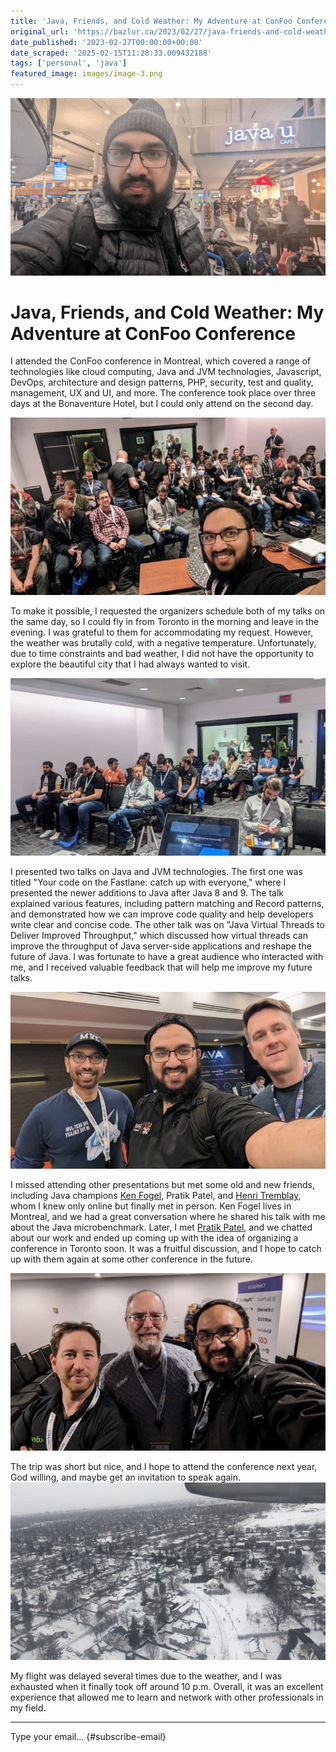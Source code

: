 ```yaml
---
title: 'Java, Friends, and Cold Weather: My Adventure at ConFoo Conference'
original_url: 'https://bazlur.ca/2023/02/27/java-friends-and-cold-weather-my-adventure-at-confoo-conference/'
date_published: '2023-02-27T00:00:00+00:00'
date_scraped: '2025-02-15T11:28:33.009432188'
tags: ['personal', 'java']
featured_image: images/image-3.png
---
```


![](images/image-3.png)

Java, Friends, and Cold Weather: My Adventure at ConFoo Conference
==================================================================

I attended the ConFoo conference in Montreal, which covered a range of technologies like cloud computing, Java and JVM technologies, Javascript, DevOps, architecture and design patterns, PHP, security, test and quality, management, UX and UI, and more. The conference took place over three days at the Bonaventure Hotel, but I could only attend on the second day.

![](images/pxl-20230223-204517242-700x394.jpg)

To make it possible, I requested the organizers schedule both of my talks on the same day, so I could fly in from Toronto in the morning and leave in the evening. I was grateful to them for accommodating my request. However, the weather was brutally cold, with a negative temperature. Unfortunately, due to time constraints and bad weather, I did not have the opportunity to explore the beautiful city that I had always wanted to visit.

![](images/pxl-20230223-195714931-700x394.jpg)

I presented two talks on Java and JVM technologies. The first one was titled "Your code on the Fastlane: catch up with everyone," where I presented the newer additions to Java after Java 8 and 9. The talk explained various features, including pattern matching and Record patterns, and demonstrated how we can improve code quality and help developers write clear and concise code. The other talk was on "Java Virtual Threads to Deliver Improved Throughput," which discussed how virtual threads can improve the throughput of Java server-side applications and reshape the future of Java. I was fortunate to have a great audience who interacted with me, and I received valuable feedback that will help me improve my future talks.

![](images/pxl-20230223-210951111-700x394.jpg)

I missed attending other presentations but met some old and new friends, including Java champions [Ken Fogel](https://twitter.com/omniprof), Pratik Patel, and [Henri Tremblay](https://twitter.com/henri_tremblay), whom I knew only online but finally met in person. Ken Fogel lives in Montreal, and we had a great conversation where he shared his talk with me about the Java microbenchmark. Later, I met [Pratik Patel](https://twitter.com/prpatel), and we chatted about our work and ended up coming up with the idea of organizing a conference in Toronto soon. It was a fruitful discussion, and I hope to catch up with them again at some other conference in the future.

![](images/pxl-20230223-184610646-700x394.jpg)

The trip was short but nice, and I hope to attend the conference next year, God willing, and maybe get an invitation to speak again.  
![](images/pxl-20230223-142427620-700x394.jpg)

My flight was delayed several times due to the weather, and I was exhausted when it finally took off around 10 p.m. Overall, it was an excellent experience that allowed me to learn and network with other professionals in my field.

*** ** * ** ***

Type your email... {#subscribe-email}
